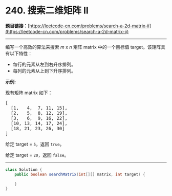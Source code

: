 # 240. 搜索二维矩阵 II

**题目链接：**[https://leetcode-cn.com/problems/search-a-2d-matrix-ii](https://leetcode-cn.com/problems/search-a-2d-matrix-ii)

---

<div class="content__1Y2H">
 <div class="notranslate">
  <p>编写一个高效的算法来搜索&nbsp;<em>m</em>&nbsp;x&nbsp;<em>n</em>&nbsp;矩阵 matrix 中的一个目标值 target。该矩阵具有以下特性：</p> 
  <ul> 
   <li>每行的元素从左到右升序排列。</li> 
   <li>每列的元素从上到下升序排列。</li> 
  </ul> 
  <p><strong>示例:</strong></p> 
  <p>现有矩阵 matrix 如下：</p> 
  <pre class="language-text">[
  [1,   4,  7, 11, 15],
  [2,   5,  8, 12, 19],
  [3,   6,  9, 16, 22],
  [10, 13, 14, 17, 24],
  [18, 21, 23, 26, 30]
]
</pre> 
  <p>给定 target&nbsp;=&nbsp;<code>5</code>，返回&nbsp;<code>true</code>。</p> 
  <p>给定&nbsp;target&nbsp;=&nbsp;<code>20</code>，返回&nbsp;<code>false</code>。</p> 
 </div>
</div>

---

```java
class Solution {
    public boolean searchMatrix(int[][] matrix, int target) {
        
    }
}
```
